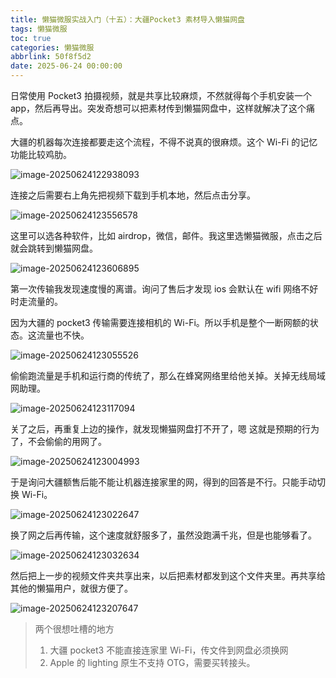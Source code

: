 ```yaml
---
title: 懒猫微服实战入门（十五）：大疆Pocket3 素材导入懒猫网盘
tags: 懒猫微服
toc: true
categories: 懒猫微服
abbrlink: 50f8f5d2
date: 2025-06-24 00:00:00
---
```


日常使用 Pocket3 拍摄视频，就是共享比较麻烦，不然就得每个手机安装一个 app，然后再导出。突发奇想可以把素材传到懒猫网盘中，这样就解决了这个痛点。

大疆的机器每次连接都要走这个流程，不得不说真的很麻烦。这个 Wi-Fi 的记忆功能比较鸡肋。

![image-20250624122938093](https://raw.githubusercontent.com/cloudsmithy/picgo-imh/master/image-20250624122938093.png)

连接之后需要右上角先把视频下载到手机本地，然后点击分享。

<!-- more -->

![image-20250624123556578](https://raw.githubusercontent.com/cloudsmithy/picgo-imh/master/image-20250624123556578.png)

这里可以选各种软件，比如 airdrop，微信，邮件。我这里选懒猫微服，点击之后就会跳转到懒猫网盘。

![image-20250624123606895](https://raw.githubusercontent.com/cloudsmithy/picgo-imh/master/image-20250624123606895.png)

第一次传输我发现速度慢的离谱。询问了售后才发现 ios 会默认在 wifi 网络不好时走流量的。

因为大疆的 pocket3 传输需要连接相机的 Wi-Fi。所以手机是整个一断网额的状态。这流量也不快。

![image-20250624123055526](https://raw.githubusercontent.com/cloudsmithy/picgo-imh/master/image-20250624123055526.png)

偷偷跑流量是手机和运行商的传统了，那么在蜂窝网络里给他关掉。关掉无线局域网助理。

![image-20250624123117094](https://raw.githubusercontent.com/cloudsmithy/picgo-imh/master/image-20250624123117094.png)

关了之后，再重复上边的操作，就发现懒猫网盘打不开了，嗯 这就是预期的行为了，不会偷偷的用网了。

![image-20250624123004993](https://raw.githubusercontent.com/cloudsmithy/picgo-imh/master/image-20250624123004993.png)

于是询问大疆额售后能不能让机器连接家里的网，得到的回答是不行。只能手动切换 Wi-Fi。

![image-20250624123022647](https://raw.githubusercontent.com/cloudsmithy/picgo-imh/master/image-20250624123022647.png)

换了网之后再传输，这个速度就舒服多了，虽然没跑满千兆，但是也能够看了。

![image-20250624123032634](https://raw.githubusercontent.com/cloudsmithy/picgo-imh/master/image-20250624123032634.png)

然后把上一步的视频文件夹共享出来，以后把素材都发到这个文件夹里。再共享给其他的懒猫用户，就很方便了。

![image-20250624123207647](https://raw.githubusercontent.com/cloudsmithy/picgo-imh/master/image-20250624123207647.png)

> 两个很想吐槽的地方
>
> 1. 大疆 pocket3 不能直接连家里 Wi-Fi，传文件到网盘必须换网
> 2. Apple 的 lighting 原生不支持 OTG，需要买转接头。
